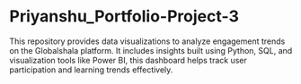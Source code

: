 # Priyanshu_Portfolio-Project-3
This repository provides data visualizations to analyze engagement trends on the Globalshala platform. It includes insights built using Python, SQL, and visualization tools like Power BI, this dashboard helps track user participation and learning trends effectively. 
